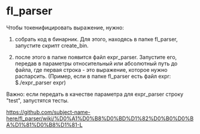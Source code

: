 # fl_parser

Чтобы токенифицировать выражение, нужно:

1) собрать код в бинарник. Для этого, находясь в папке fl_parser, запустите скрипт create_bin.

2) после этого в папке появится файл expr_parser. Запустите его, передав в параметры относительный или абсолютный путь до файла, где первая строка - это выражение, которое нужно распарсить. (Пример, если в папке fl_parser есть файл expr: $./expr_parser expr)

Важно: если передать в качестве параметра для expr_parser строку "test", запустятся тесты.

https://github.com/subject-name-here/fl_parser/wiki/%D0%A1%D0%B8%D0%BD%D1%82%D0%B0%D0%BA%D1%81%D0%B8%D1%81-L
